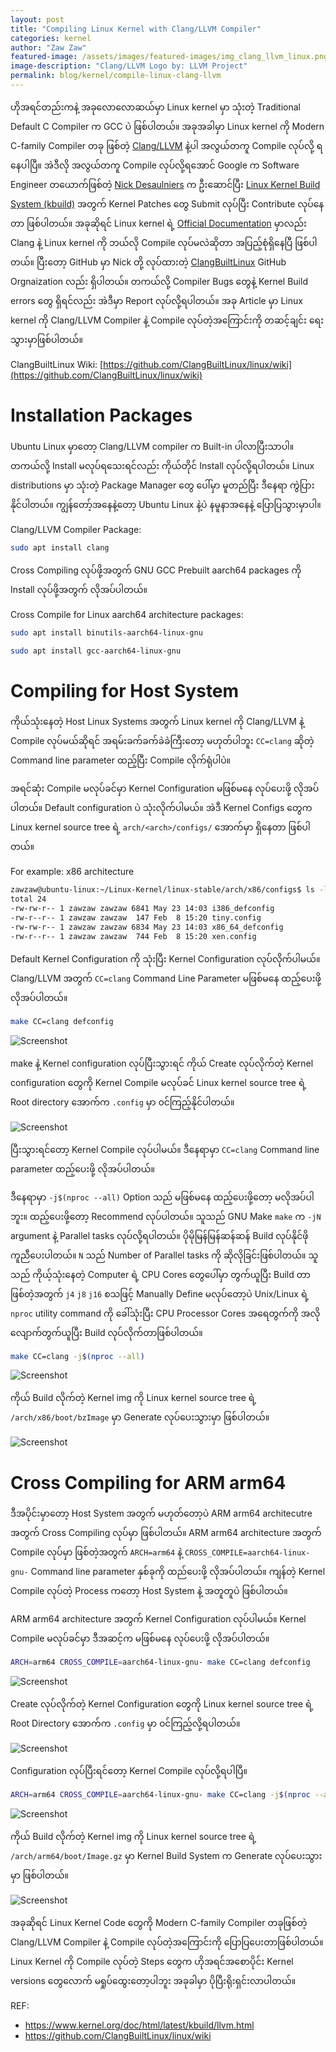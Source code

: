 ```yaml
---
layout: post
title: "Compiling Linux Kernel with Clang/LLVM Compiler"
categories: kernel
author: "Zaw Zaw"
featured-image: /assets/images/featured-images/img_clang_llvm_linux.png
image-description: "Clang/LLVM Logo by: LLVM Project"
permalink: blog/kernel/compile-linux-clang-llvm
---
```


ဟိုအရင်တည်းကနဲ့ အခုလောလောဆယ်မှာ Linux kernel မှာ သုံးတဲ့ Traditional Default C Compiler က GCC ပဲ ဖြစ်ပါတယ်။ အခုအခါမှာ Linux kernel ကို Modern C-family Compiler တခု ဖြစ်တဲ့ [Clang/LLVM](http://clang.llvm.org/) နဲ့ပါ အလွယ်တကူ Compile လုပ်လို့ ရနေပါပြီ။ အဲဒီလို အလွယ်တကူ Compile လုပ်လို့ရအောင် Google က Software Engineer တယောက်ဖြစ်တဲ့ [Nick Desaulniers](http://nickdesaulniers.github.io/about/) က ဦးဆောင်ပြီး [Linux Kernel Build System (kbuild)](https://patchwork.kernel.org/project/linux-kbuild/list/) အတွက် Kernel Patches တွေ Submit လုပ်ပြီး Contribute လုပ်နေတာ ဖြစ်ပါတယ်။ အခုဆိုရင် Linux kernel ရဲ့ [Official Documentation](https://www.kernel.org/doc/html/latest/kbuild/llvm.html) မှာလည်း Clang နဲ့ Linux kernel ကို ဘယ်လို Compile လုပ်မလဲဆိုတာ အပြည့်စုံရှိနေပြီ ဖြစ်ပါတယ်။ ပြီးတော့ GitHub မှာ Nick တို့ လုပ်ထားတဲ့ [ClangBuiltLinux](https://github.com/ClangBuiltLinux) GitHub Orgnaization လည်း ရှိပါတယ်။ တကယ်လို့ Compiler Bugs တွေနဲ့ Kernel Build errors တွေ ရှိရင်လည်း အဲဒီမှာ Report လုပ်လို့ရပါတယ်။ အခု Article မှာ Linux kernel ကို Clang/LLVM Compiler နဲ့ Compile လုပ်တဲ့အကြောင်းကို တဆင့်ချင်း ရေးသွားမှာဖြစ်ပါတယ်။

ClangBuiltLinux Wiki: [https://github.com/ClangBuiltLinux/linux/wiki](https://github.com/ClangBuiltLinux/linux/wiki)

# Installation Packages
Ubuntu Linux မှာတော့ Clang/LLVM compiler က Built-in ပါလာပြီးသာပါ။ တကယ်လို့ Install မလုပ်ရသေးရင်လည်း ကိုယ်တိုင် Install လုပ်လို့ရပါတယ်။ Linux distributions မှာ သုံးတဲ့ Package Manager တွေ ပေါ်မှာ မူတည်ပြီး ဒီနေရာ ကွဲပြားနိုင်ပါတယ်။ ကျွန်တော့်အနေနဲ့တော့ Ubuntu Linux နဲ့ပဲ နမူနာအနေနဲ့ ပြောပြသွားမှာပါ။

Clang/LLVM Compiler Package:

```bash
sudo apt install clang
```

Cross Compiling လုပ်ဖို့အတွက် GNU GCC Prebuilt aarch64 packages ကို Install လုပ်ဖို့အတွက် လိုအပ်ပါတယ်။

Cross Compile for Linux aarch64 architecture packages:

```bash
sudo apt install binutils-aarch64-linux-gnu
```

```bash
sudo apt install gcc-aarch64-linux-gnu
```

# Compiling for Host System
ကိုယ်သုံးနေတဲ့ Host Linux Systems အတွက် Linux kernel ကို Clang/LLVM နဲ့ Compile လုပ်မယ်ဆိုရင် အရမ်းခက်ခက်ခဲခဲကြီးတော့ မဟုတ်ပါဘူး `CC=clang` ဆိုတဲ့ Command line parameter ထည့်ပြီး Compile လိုက်ရုံပါပဲ။

အရင်ဆုံး Compile မလုပ်ခင်မှာ Kernel Configuration မဖြစ်မနေ လုပ်ပေးဖို့ လိုအပ်ပါတယ်။ Default configuration ပဲ သုံးလိုက်ပါမယ်။ အဲဒီ Kernel Configs တွေက Linux kernel source tree ရဲ့ `arch/<arch>/configs/` အောက်မှာ ရှိနေတာ ဖြစ်ပါတယ်။

For example: x86 architecture

```bash
zawzaw@ubuntu-linux:~/Linux-Kernel/linux-stable/arch/x86/configs$ ls -l
total 24
-rw-rw-r-- 1 zawzaw zawzaw 6841 May 23 14:03 i386_defconfig
-rw-r--r-- 1 zawzaw zawzaw  147 Feb  8 15:20 tiny.config
-rw-rw-r-- 1 zawzaw zawzaw 6834 May 23 14:03 x86_64_defconfig
-rw-r--r-- 1 zawzaw zawzaw  744 Feb  8 15:20 xen.config

```

Default Kernel Configuration ကို သုံးပြီး Kernel Configuration လုပ်လိုက်ပါမယ်။ Clang/LLVM အတွက် `CC=clang` Command Line Parameter မဖြစ်မနေ ထည့်ပေးဖို့လိုအပ်ပါတယ်။

```bash
make CC=clang defconfig
```

![Screenshot](/assets/images/screenshots/img_screenshot_host_make_defconfig.png)

make နဲ့ Kernel configuration လုပ်ပြီးသွားရင် ကိုယ် Create လုပ်လိုက်တဲ့ Kernel configuration တွေကို Kernel Compile မလုပ်ခင် Linux kernel source tree ရဲ့ Root directory အောက်က `.config` မှာ ၀င်ကြည့်နိုင်ပါတယ်။

![Screenshot](/assets/images/screenshots/img_screenshot_host_kernel_configs.png)

ပြီးသွားရင်တော့ Kernel Compile လုပ်ပါမယ်။ ဒီနေရာမှာ `CC=clang` Command line parameter ထည့်ပေးဖို့ လိုအပ်ပါတယ်။

ဒီနေရာမှာ `-j$(nproc --all)` Option သည် မဖြစ်မနေ ထည့်ပေးဖို့တော့ မလိုအပ်ပါဘူး။ ထည့်ပေးဖို့တော့ Recommend လုပ်ပါတယ်။ သူသည် GNU Make `make` က `-jN` argument နဲ့ Parallel tasks လုပ်လို့ရပါတယ်။ ပိုမိုမြန်မြန်ဆန်ဆန် Build လုပ်နိုင်ဖို ကူညီပေးပါတယ်။ `N` သည် Number of Parallel tasks ကို ဆိုလိုခြင်းဖြစ်ပါတယ်။ သူသည် ကိုယ့်သုံးနေတဲ့ Computer ရဲ့ CPU Cores တွေပေါ်မှာ တွက်ယူပြီး Build တာ ဖြစ်တဲ့အတွက် `j4` `j8` `j16` စသဖြင့် Manually Define မလုပ်တော့ပဲ Unix/Linux ရဲ့ `nproc` utility command ကို ခေါ်သုံးပြီး CPU Processor Cores အရေတွက်ကို အလိုလျောက်တွက်ယူပြီး Build လုပ်လိုက်တာဖြစ်ပါတယ်။

```bash
make CC=clang -j$(nproc --all)
```

![Screenshot](/assets/images/screenshots/img_screenshot_host_make_build.png)

ကိုယ် Build လိုက်တဲ့ Kernel img ကို Linux kernel source tree ရဲ့ `/arch/x86/boot/bzImage` မှာ Generate လုပ်ပေးသွားမှာ ဖြစ်ပါတယ်။

![Screenshot](/assets/images/screenshots/img_screenshot_host_kernel_img.png)


# Cross Compiling for ARM arm64
ဒီအပိုင်းမှာတော့ Host System အတွက် မဟုတ်တော့ပဲ ARM arm64 architecutre အတွက် Cross Compiling လုပ်မှာ ဖြစ်ပါတယ်။ ARM arm64 architecture အတွက် Compile လုပ်မှာ ဖြစ်တဲ့အတွက် ```ARCH=arm64``` နဲ့ ```CROSS_COMPILE=aarch64-linux-gnu-``` Command line parameter နှစ်ခုကို ထည်ပေးဖို့ လိုအပ်ပါတယ်။ ကျန်တဲ့ Kernel Compile လုပ်တဲ့ Process ကတော့ Host System နဲ့ အတူတူပဲ ဖြစ်ပါတယ်။

ARM arm64 architecture အတွက် Kernel Configuration လုပ်ပါမယ်။ Kernel Compile မလုပ်ခင်မှာ ဒီအဆင့်က မဖြစ်မနေ လုပ်ပေးဖို့ လိုအပ်ပါတယ်။

```bash
ARCH=arm64 CROSS_COMPILE=aarch64-linux-gnu- make CC=clang defconfig
```

![Screenshot](/assets/images/screenshots/img_screenshot_arm64_make_defconfig.png)


Create လုပ်လိုက်တဲ့ Kernel Configuration တွေကို Linux kernel source tree ရဲ့ Root Directory အောက်က `.config` မှာ ၀င်ကြည့်လို့ရပါတယ်။

![Screenshot](/assets/images/screenshots/img_screenshot_arm64_kernel_configs.png)

Configuration လုပ်ပြီးရင်တော့ Kernel Compile လုပ်လို့ရပါပြီ။

```bash
ARCH=arm64 CROSS_COMPILE=aarch64-linux-gnu- make CC=clang -j$(nproc --all)
```

![Screenshot](/assets/images/screenshots/img_screenshot_arm64_make_build.png)

ကိုယ် Build လိုက်တဲ့ Kernel img ကို Linux kernel source tree ရဲ့ `/arch/arm64/boot/Image.gz` မှာ Kernel Build System က Generate လုပ်ပေးသွားမှာ ဖြစ်ပါတယ်။

![Screenshot](/assets/images/screenshots/img_screenshot_arm64_kernel_img.png)

အခုဆိုရင် Linux Kernel Code တွေကို Modern C-family Compiler တခုဖြစ်တဲ့ Clang/LLVM Compiler နဲ့ Compile လုပ်တဲ့အကြောင်းကို ပြောပြပေးတာဖြစ်ပါတယ်။ Linux Kernel ကို Compile လုပ်တဲ့ Steps တွေက ဟိုအရင်အစောပိုင်း Kernel versions တွေလောက် မရှုပ်ထွေးတော့ပါဘူး အခုခါမှာ ပိုပြီးရိုးရှင်းလာပါတယ်။

REF:
- https://www.kernel.org/doc/html/latest/kbuild/llvm.html
- https://github.com/ClangBuiltLinux/linux/wiki
